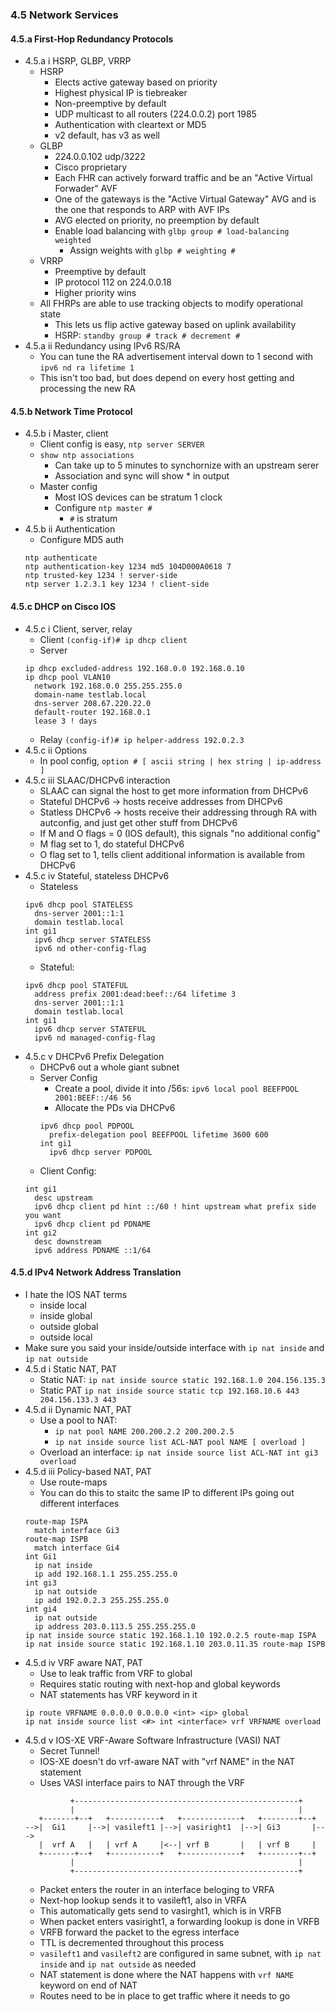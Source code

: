 ### 4.5 Network Services

#### 4.5.a First-Hop Redundancy Protocols
* 4.5.a i HSRP, GLBP, VRRP
  * HSRP 
    * Elects active gateway based on priority
    * Highest physical IP is tiebreaker 
    * Non-preemptive by default 
    * UDP multicast to all routers (224.0.0.2) port 1985 
    * Authentication with cleartext or MD5 
    * v2 default, has v3 as well 
  * GLBP 
    * 224.0.0.102 udp/3222
    * Cisco proprietary 
    * Each FHR can actively forward traffic and be an "Active Virtual Forwader" AVF 
    * One of the gateways is the "Active Virtual Gateway" AVG and is the one that responds to ARP with AVF IPs 
    * AVG elected on priority, no preemption by default 
    * Enable load balancing with `glbp group # load-balancing weighted` 
      * Assign weights with `glbp # weighting #` 
  * VRRP
    * Preemptive by default 
    * IP protocol 112 on 224.0.0.18
    * Higher priority wins  
  * All FHRPs are able to use tracking objects to modify operational state
    * This lets us flip active gateway based on uplink availability 
    * HSRP: `standby group # track # decrement #`
* 4.5.a ii Redundancy using IPv6 RS/RA
  * You can tune the RA advertisement interval down to 1 second with `ipv6 nd ra lifetime 1`
  * This isn't too bad, but does depend on every host getting and processing the new RA 

#### 4.5.b Network Time Protocol
* 4.5.b i Master, client
  * Client config is easy, `ntp server SERVER`
  * `show ntp associations` 
    * Can take up to 5 minutes to synchornize with an upstream serer
    * Association and sync will show * in output 
  * Master config
    * Most IOS devices can be stratum 1 clock 
    * Configure `ntp master #`
      * `#` is stratum
* 4.5.b ii Authentication
  * Configure MD5 auth
  ```
  ntp authenticate
  ntp authentication-key 1234 md5 104D000A0618 7
  ntp trusted-key 1234 ! server-side 
  ntp server 1.2.3.1 key 1234 ! client-side 
  ```

#### 4.5.c DHCP on Cisco IOS
* 4.5.c i Client, server, relay
  * Client `(config-if)# ip dhcp client`
  * Server 
  ```
  ip dhcp excluded-address 192.168.0.0 192.168.0.10 
  ip dhcp pool VLAN10
    network 192.168.0.0 255.255.255.0
    domain-name testlab.local
    dns-server 208.67.220.22.0
    default-router 192.168.0.1 
    lease 3 ! days
  ```
  * Relay `(config-if)# ip helper-address 192.0.2.3`
* 4.5.c ii Options
  * In pool config, `option # [ ascii string | hex string | ip-address ]`
* 4.5.c iii SLAAC/DHCPv6 interaction
  * SLAAC can signal the host to get more information from DHCPv6 
  * Stateful DHCPv6 -> hosts receive addresses from DHCPv6 
  * Statless DHCPv6 -> hosts receive their addressing through RA with autconfig, and just get other stuff from DHCPv6 
  * If M and O flags = 0 (IOS default), this signals "no additional config" 
  * M flag set to 1, do stateful DHCPv6 
  * O flag set to 1, tells client additional information is available from DHCPv6 
* 4.5.c iv Stateful, stateless DHCPv6
  * Stateless
  ```
  ipv6 dhcp pool STATELESS
    dns-server 2001::1:1
    domain testlab.local
  int gi1
    ipv6 dhcp server STATELESS
    ipv6 nd other-config-flag
  ```
  * Stateful: 
  ```
  ipv6 dhcp pool STATEFUL 
    address prefix 2001:dead:beef::/64 lifetime 3
    dns-server 2001::1:1
    domain testlab.local
  int gi1
    ipv6 dhcp server STATEFUL
    ipv6 nd managed-config-flag
  ```
* 4.5.c v DHCPv6 Prefix Delegation
  * DHCPv6 out a whole giant subnet 
  * Server Config 
    * Create a pool, divide it into /56s: `ipv6 local pool BEEFPOOL 2001:BEEF::/46 56`
    * Allocate the PDs via DHCPv6 
    ```
    ipv6 dhcp pool PDPOOL
      prefix-delegation pool BEEFPOOL lifetime 3600 600
    int gi1
      ipv6 dhcp server PDPOOL
    ``` 
  * Client Config: 
  ```
  int gi1
    desc upstream
    ipv6 dhcp client pd hint ::/60 ! hint upstream what prefix side you want 
    ipv6 dhcp client pd PDNAME 
  int gi2 
    desc downstream
    ipv6 address PDNAME ::1/64
  ```

#### 4.5.d IPv4 Network Address Translation
* I hate the IOS NAT terms
  * inside local 
  * inside global
  * outside global
  * outside local 
* Make sure you said your inside/outside interface with `ip nat inside` and `ip nat outside`
* 4.5.d i Static NAT, PAT
  * Static NAT: `ip nat inside source static 192.168.1.0 204.156.135.3`
  * Static PAT `ip nat inside source static tcp 192.168.10.6 443 204.156.133.3 443`
* 4.5.d ii Dynamic NAT, PAT
  * Use a pool to NAT: 
    * `ip nat pool NAME 200.200.2.2 200.200.2.5`
    * `ip nat inside source list ACL-NAT pool NAME [ overload ]`
  * Overload an interface: `ip nat inside source list ACL-NAT int gi3 overload`
* 4.5.d iii Policy-based NAT, PAT
  * Use route-maps
  * You can do this to staitc the same IP to different IPs going out different interfaces
  ```
  route-map ISPA 
    match interface Gi3
  route-map ISPB
    match interface Gi4 
  int Gi1
    ip nat inside
    ip add 192.168.1.1 255.255.255.0
  int gi3
    ip nat outside
    ip add 192.0.2.3 255.255.255.0
  int gi4 
    ip nat outside
    ip address 203.0.113.5 255.255.255.0
  ip nat inside source static 192.168.1.10 192.0.2.5 route-map ISPA
  ip nat inside source static 192.168.1.10 203.0.11.35 route-map ISPB
  ```
* 4.5.d iv VRF aware NAT, PAT
  * Use to leak traffic from VRF to global  
  * Requires static routing with next-hop and global keywords 
  * NAT statements has VRF keyword in it  
  ```
  ip route VRFNAME 0.0.0.0 0.0.0.0 <int> <ip> global  
  ip nat inside source list <#> int <interface> vrf VRFNAME overload   
  ```
* 4.5.d v IOS-XE VRF-Aware Software Infrastructure (VASI) NAT
  * Secret Tunnel!
  * IOS-XE doesn't do vrf-aware NAT with "vrf NAME" in the NAT statement 
  * Uses VASI interface pairs to NAT through the VRF 
  ```
            +--------------------------------------------------+
            |                                                  |
     +-------+--+   +-----------+   +-------------+   +--------+--+
  -->|  Gi1     |-->| vasileft1 |-->| vasiright1  |-->| Gi3       |--->  
     |  vrf A   |   | vrf A     |<--| vrf B       |   | vrf B     |
     +-------+--+   +-----------+   +-------------+   +--------+--+
            |                                                  |
            +--------------------------------------------------+
  ```
  * Packet enters the router in an interface beloging to VRFA 
  * Next-hop lookup sends it to vasileft1, also in VRFA 
  * This automatically gets send to vasirght1, which is in VRFB
  * When packet enters vasiright1, a forwarding lookup is done in VRFB
  * VRFB forward the packet to the egress interface 
  * TTL is decremented throughout this process
  * `vasileft1` and `vasileft2` are configured in same subnet, with `ip nat inside` and `ip nat outside` as needed 
  * NAT statement is done where the NAT happens with `vrf NAME` keyword on end of NAT 
  * Routes need to be in place to get traffic where it needs to go
  
